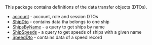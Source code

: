 This package contains definitions of the data transfer objects (DTOs).

* [account](account) - account, role and session DTOs
* [ShipDto](ShipDto.kt) - contains data tha belongs to one ship
* [ShipsByName](ShipsByName.kt) - a query to get ships by name
* [ShipSpeeds](ShipSpeeds.kt) - a query to get speeds of ships with a given name
* [SpeedDto](SpeedDto.kt) - contains data of a speed record
